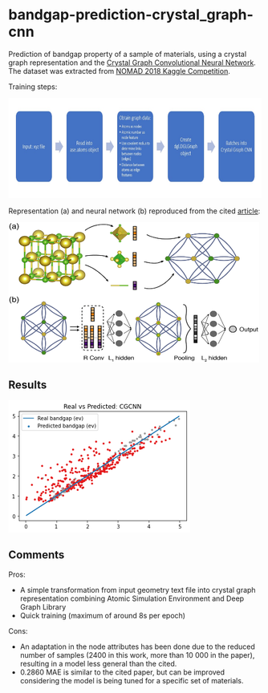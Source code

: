 # bandgap-prediction-crystal_graph-cnn
Prediction of bandgap property of a sample of materials, using a crystal graph representation and the [Crystal Graph Convolutional Neural Network](https://arxiv.org/abs/1710.10324).
The dataset was extracted from [NOMAD 2018 Kaggle Competition](https://www.kaggle.com/c/nomad2018-predict-transparent-conductors).

Training steps:

<img src="images/training_steps.png" width="900" height="200">

Representation (a) and neural network (b) reproduced from the cited [article](https://arxiv.org/abs/1710.10324):

<img src="images/Representation%26architecture.png" width="500" height="280">

## Results
<img src="images/RealVsPredicted.png">

## Comments
Pros:
- A simple transformation from input geometry text file into crystal graph representation combining Atomic Simulation Environment and Deep Graph Library
- Quick training (maximum of around 8s per epoch)

Cons:
- An adaptation in the node attributes has been done due to the reduced number of samples (2400 in this work, more than 10 000 in the paper), resulting in a model less general than the cited.
- 0.2860 MAE is similar to the cited paper, but can be improved considering the model is being tuned for a specific set of materials.
